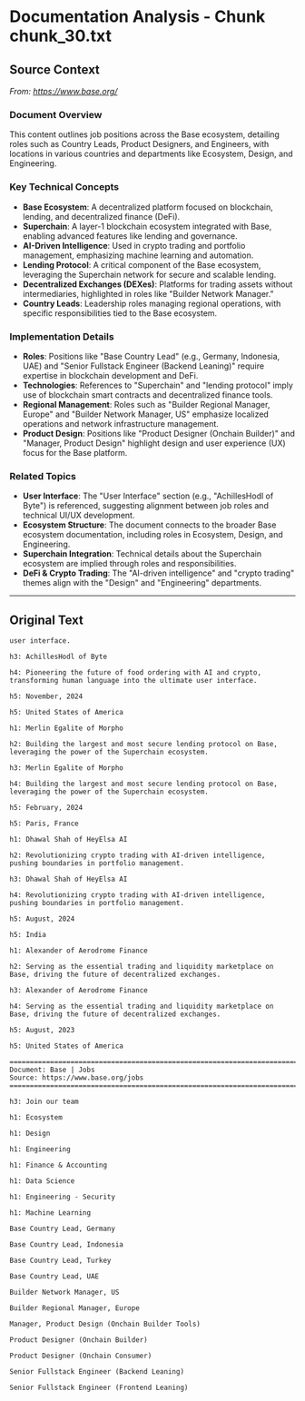 # Documentation Analysis - Chunk chunk_30.txt

## Source Context
*From: https://www.base.org/*

### Document Overview  
This content outlines job positions across the Base ecosystem, detailing roles such as Country Leads, Product Designers, and Engineers, with locations in various countries and departments like Ecosystem, Design, and Engineering.  

### Key Technical Concepts  
- **Base Ecosystem**: A decentralized platform focused on blockchain, lending, and decentralized finance (DeFi).  
- **Superchain**: A layer-1 blockchain ecosystem integrated with Base, enabling advanced features like lending and governance.  
- **AI-Driven Intelligence**: Used in crypto trading and portfolio management, emphasizing machine learning and automation.  
- **Lending Protocol**: A critical component of the Base ecosystem, leveraging the Superchain network for secure and scalable lending.  
- **Decentralized Exchanges (DEXes)**: Platforms for trading assets without intermediaries, highlighted in roles like "Builder Network Manager."  
- **Country Leads**: Leadership roles managing regional operations, with specific responsibilities tied to the Base ecosystem.  

### Implementation Details  
- **Roles**: Positions like "Base Country Lead" (e.g., Germany, Indonesia, UAE) and "Senior Fullstack Engineer (Backend Leaning)" require expertise in blockchain development and DeFi.  
- **Technologies**: References to "Superchain" and "lending protocol" imply use of blockchain smart contracts and decentralized finance tools.  
- **Regional Management**: Roles such as "Builder Regional Manager, Europe" and "Builder Network Manager, US" emphasize localized operations and network infrastructure management.  
- **Product Design**: Positions like "Product Designer (Onchain Builder)" and "Manager, Product Design" highlight design and user experience (UX) focus for the Base platform.  

### Related Topics  
- **User Interface**: The "User Interface" section (e.g., "AchillesHodl of Byte") is referenced, suggesting alignment between job roles and technical UI/UX development.  
- **Ecosystem Structure**: The document connects to the broader Base ecosystem documentation, including roles in Ecosystem, Design, and Engineering.  
- **Superchain Integration**: Technical details about the Superchain ecosystem are implied through roles and responsibilities.  
- **DeFi & Crypto Trading**: The "AI-driven intelligence" and "crypto trading" themes align with the "Design" and "Engineering" departments.

---

## Original Text
```
user interface.

h3: AchillesHodl of Byte

h4: Pioneering the future of food ordering with AI and crypto, transforming human language into the ultimate user interface.

h5: November, 2024

h5: United States of America

h1: Merlin Egalite of Morpho

h2: Building the largest and most secure lending protocol on Base, leveraging the power of the Superchain ecosystem.

h3: Merlin Egalite of Morpho

h4: Building the largest and most secure lending protocol on Base, leveraging the power of the Superchain ecosystem.

h5: February, 2024

h5: Paris, France

h1: Dhawal Shah of HeyElsa AI

h2: Revolutionizing crypto trading with AI-driven intelligence, pushing boundaries in portfolio management.

h3: Dhawal Shah of HeyElsa AI

h4: Revolutionizing crypto trading with AI-driven intelligence, pushing boundaries in portfolio management.

h5: August, 2024

h5: India

h1: Alexander of Aerodrome Finance

h2: Serving as the essential trading and liquidity marketplace on Base, driving the future of decentralized exchanges.

h3: Alexander of Aerodrome Finance

h4: Serving as the essential trading and liquidity marketplace on Base, driving the future of decentralized exchanges.

h5: August, 2023

h5: United States of America

================================================================================
Document: Base | Jobs
Source: https://www.base.org/jobs
================================================================================

h3: Join our team

h1: Ecosystem

h1: Design

h1: Engineering

h1: Finance & Accounting

h1: Data Science

h1: Engineering - Security

h1: Machine Learning

Base Country Lead, Germany

Base Country Lead, Indonesia

Base Country Lead, Turkey

Base Country Lead, UAE

Builder Network Manager, US

Builder Regional Manager, Europe

Manager, Product Design (Onchain Builder Tools)

Product Designer (Onchain Builder)

Product Designer (Onchain Consumer)

Senior Fullstack Engineer (Backend Leaning)

Senior Fullstack Engineer (Frontend Leaning)

```